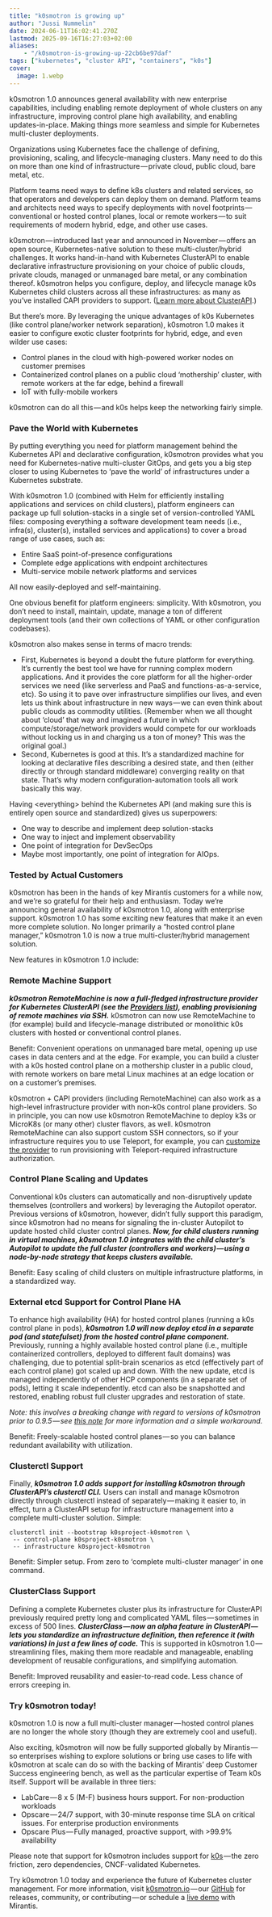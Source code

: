 ```yaml
---
title: "k0smotron is growing up"
author: "Jussi Nummelin"
date: 2024-06-11T16:02:41.270Z
lastmod: 2025-09-16T16:27:03+02:00
aliases:
    - "/k0smotron-is-growing-up-22cb6be97daf"
tags: ["kubernetes", "cluster API", "containers", "k0s"]
cover:
  image: 1.webp
---
```


k0smotron 1.0 announces general availability with new enterprise capabilities, including enabling remote deployment of whole clusters on any infrastructure, improving control plane high availability, and enabling updates-in-place. Making things more seamless and simple for Kubernetes multi-cluster deployments.

Organizations using Kubernetes face the challenge of defining, provisioning, scaling, and lifecycle-managing clusters. Many need to do this on more than one kind of infrastructure — private cloud, public cloud, bare metal, etc.

Platform teams need ways to define k8s clusters and related services, so that operators and developers can deploy them on demand. Platform teams and architects need ways to specify deployments with novel footprints — conventional or hosted control planes, local or remote workers — to suit requirements of modern hybrid, edge, and other use cases.

k0smotron — introduced last year and announced in November — offers an open source, Kubernetes-native solution to these multi-cluster/hybrid challenges. It works hand-in-hand with Kubernetes ClusterAPI to enable declarative infrastructure provisioning on your choice of public clouds, private clouds, managed or unmanaged bare metal, or any combination thereof. k0smotron helps you configure, deploy, and lifecycle manage k0s Kubernetes child clusters across all these infrastructures: as many as you’ve installed CAPI providers to support. ([Learn more about ClusterAPI](https://www.mirantis.com/blog/how-to-use-cluster-api).)

But there’s more. By leveraging the unique advantages of k0s Kubernetes (like control plane/worker network separation), k0smotron 1.0 makes it easier to configure exotic cluster footprints for hybrid, edge, and even wilder use cases:

*   Control planes in the cloud with high-powered worker nodes on customer premises
*   Containerized control planes on a public cloud ‘mothership’ cluster, with remote workers at the far edge, behind a firewall
*   IoT with fully-mobile workers

k0smotron can do all this — and k0s helps keep the networking fairly simple.

### Pave the World with Kubernetes

By putting everything you need for platform management behind the Kubernetes API and declarative configuration, k0smotron provides what you need for Kubernetes-native multi-cluster GitOps, and gets you a big step closer to using Kubernetes to ‘pave the world’ of infrastructures under a Kubernetes substrate.

With k0smotron 1.0 (combined with Helm for efficiently installing applications and services on child clusters), platform engineers can package up full solution-stacks in a single set of version-controlled YAML files: composing everything a software development team needs (i.e., infra(s), cluster(s), installed services and applications) to cover a broad range of use cases, such as:

*   Entire SaaS point-of-presence configurations
*   Complete edge applications with endpoint architectures
*   Multi-service mobile network platforms and services

All now easily-deployed and self-maintaining.

One obvious benefit for platform engineers: simplicity. With k0smotron, you don’t need to install, maintain, update, manage a ton of different deployment tools (and their own collections of YAML or other configuration codebases).

k0smotron also makes sense in terms of macro trends:

*   First, Kubernetes is beyond a doubt the future platform for everything. It’s currently the best tool we have for running complex modern applications. And it provides the core platform for all the higher-order services we need (like serverless and PaaS and functions-as-a-service, etc). So using it to pave over infrastructure simplifies our lives, and even lets us think about infrastructure in new ways — we can even think about public clouds as commodity utilities. (Remember when we all thought about ‘cloud’ that way and imagined a future in which compute/storage/network providers would compete for our workloads without locking us in and charging us a ton of money? This was the original goal.)
*   Second, Kubernetes is good at this. It’s a standardized machine for looking at declarative files describing a desired state, and then (either directly or through standard middleware) converging reality on that state. That’s why modern configuration-automation tools all work basically this way.

Having &lt;everything&gt; behind the Kubernetes API (and making sure this is entirely open source and standardized) gives us superpowers:

*   One way to describe and implement deep solution-stacks
*   One way to inject and implement observability
*   One point of integration for DevSecOps
*   Maybe most importantly, one point of integration for AIOps.

### Tested by Actual Customers

k0smotron has been in the hands of key Mirantis customers for a while now, and we’re so grateful for their help and enthusiasm. Today we’re announcing general availability of k0smotron 1.0, along with enterprise support. k0smotron 1.0 has some exciting new features that make it an even more complete solution. No longer primarily a “hosted control plane manager,” k0smotron 1.0 is now a true multi-cluster/hybrid management solution.

New features in k0smotron 1.0 include:

### Remote Machine Support

**_k0smotron RemoteMachine is now a full-fledged infrastructure provider for Kubernetes ClusterAPI (see the_ **[**_Providers list_**](https://cluster-api.sigs.k8s.io/reference/providers)**_), enabling provisioning of remote machines via SSH._** k0smotron can now use RemoteMachine to (for example) build and lifecycle-manage distributed or monolithic k0s clusters with hosted or conventional control planes.

Benefit: Convenient operations on unmanaged bare metal, opening up use cases in data centers and at the edge. For example, you can build a cluster with a k0s hosted control plane on a mothership cluster in a public cloud, with remote workers on bare metal Linux machines at an edge location or on a customer’s premises.

k0smotron + CAPI providers (including RemoteMachine) can also work as a high-level infrastructure provider with non-k0s control plane providers. So in principle, you can now use k0smotron RemoteMachine to deploy k3s or MicroK8s (or many other) cluster flavors, as well. k0smotron RemoteMachine can also support custom SSH connectors, so if your infrastructure requires you to use Teleport, for example, you can [customize the provider](https://docs.k0smotron.io/stable/capi-remotemachine-teleport/) to run provisioning with Teleport-required infrastructure authorization.

### Control Plane Scaling and Updates

Conventional k0s clusters can automatically and non-disruptively update themselves (controllers and workers) by leveraging the Autopilot operator. Previous versions of k0smotron, however, didn’t fully support this paradigm, since k0smotron had no means for signaling the in-cluster Autopilot to update hosted child cluster control planes. **_Now, for child clusters running in virtual machines, k0smotron 1.0 integrates with the child cluster’s Autopilot to update the full cluster (controllers and workers) — using a node-by-node strategy that keeps clusters available._**

Benefit: Easy scaling of child clusters on multiple infrastructure platforms, in a standardized way.

### External etcd Support for Control Plane HA

To enhance high availability (HA) for hosted control planes (running a k0s control plane in pods), **_k0smotron 1.0 will now deploy etcd in a separate pod (and statefulset) from the hosted control plane component._** Previously, running a highly available hosted control plane (i.e., multiple containerized controllers, deployed to different fault domains) was challenging, due to potential split-brain scenarios as etcd (effectively part of each control plane) got scaled up and down. With the new update, etcd is managed independently of other HCP components (in a separate set of pods), letting it scale independently. etcd can also be snapshotted and restored, enabling robust full cluster upgrades and restoration of state.

_Note: this involves a breaking change with regard to versions of k0smotron prior to 0.9.5 — see_ [_this note_](https://github.com/k0sproject/k0smotron/releases/tag/v0.9.5) _for more information and a simple workaround._

Benefit: Freely-scalable hosted control planes — so you can balance redundant availability with utilization.

### Clusterctl Support

Finally, **_k0smotron 1.0 adds support for installing k0smotron through ClusterAPI’s clusterctl CLI._** Users can install and manage k0smotron directly through clusterctl instead of separately — making it easier to, in effect, turn a ClusterAPI setup for infrastructure management into a complete multi-cluster solution. Simple:

```shell
clusterctl init --bootstrap k0sproject-k0smotron \  
 -- control-plane k0sproject-k0smotron \  
 -- infrastructure k0sproject-k0smotron
```

Benefit: Simpler setup. From zero to ‘complete multi-cluster manager’ in one command.

### ClusterClass Support

Defining a complete Kubernetes cluster plus its infrastructure for ClusterAPI previously required pretty long and complicated YAML files — sometimes in excess of 500 lines. **_ClusterClass — now an alpha feature in ClusterAPI — lets you standardize an infrastructure definition, then reference it (with variations) in just a few lines of code._** This is supported in k0smotron 1.0 — streamlining files, making them more readable and manageable, enabling development of reusable configurations, and simplifying automation.

Benefit: Improved reusability and easier-to-read code. Less chance of errors creeping in.

### Try k0smotron today!

k0smotron 1.0 is now a full multi-cluster manager — hosted control planes are no longer the whole story (though they are extremely cool and useful).

Also exciting, k0smotron will now be fully supported globally by Mirantis — so enterprises wishing to explore solutions or bring use cases to life with k0smotron at scale can do so with the backing of Mirantis’ deep Customer Success engineering bench, as well as the particular expertise of Team k0s itself. Support will be available in three tiers:

*   LabCare — 8 x 5 (M-F) business hours support. For non-production workloads
*   Opscare — 24/7 support, with 30-minute response time SLA on critical issues. For enterprise production environments
*   Opscare Plus — Fully managed, proactive support, with &gt;99.9% availability

Please note that support for k0smotron includes support for [k0s](https://k0sproject.io/) — the zero friction, zero dependencies, CNCF-validated Kubernetes.

Try k0smotron 1.0 today and experience the future of Kubernetes cluster management. For more information, visit [k0smotron.io](http://k0smotron.io) — our [GitHub](https://github.com/k0sproject/k0smotron) for releases, community, or contributing — or schedule a [live demo](https://mirantis.com/contact) with Mirantis.

